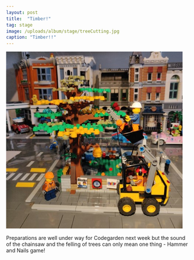 ```yaml
---
layout: post
title:  "Timber!"
tag: stage
image: /uploads/album/stage/treeCutting.jpg
caption: "Timber!!"
---
```

![](/uploads/album/stage/treeCutting.jpg)

Preparations are well under way for Codegarden next week but the sound of the chainsaw and the felling of trees can only mean one thing - Hammer and Nails game! 
